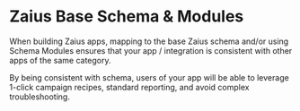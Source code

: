 # Zaius Base Schema & Modules
When building Zaius apps, mapping to the base
Zaius schema and/or using Schema Modules ensures that your app /
integration is consistent with other apps of the same category. 

By being consistent with schema, users of your app will be able to
leverage 1-click campaign recipes, standard reporting, and avoid complex
troubleshooting.